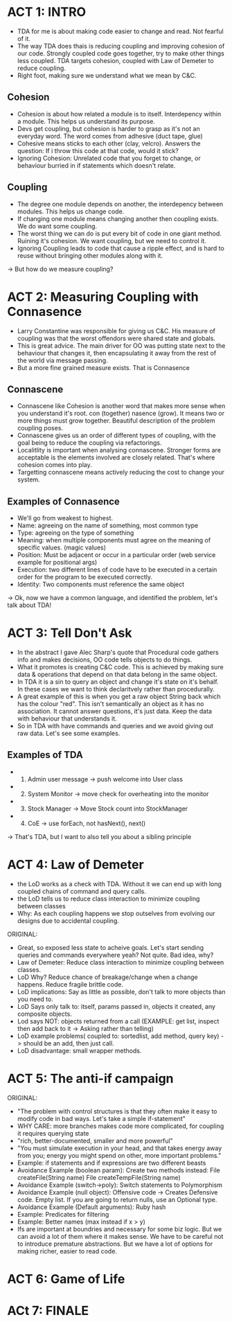 # ACT 1: INTRO

 * TDA for me is about making code easier to change and read. Not fearful of it. 
 * The way TDA does thais is reducing coupling and improving cohesion of our code. Strongly coupled code goes together, try to make other things less coupled. TDA targets cohesion, coupled with Law of Demeter to reduce coupling.
 * Right foot, making sure we understand what we mean by C&C.

## Cohesion

 * Cohesion is about how related a module is to itself. Interdepency within a module. This helps us understand its purpose.
 * Devs get coupling, but cohesion is harder to grasp as it's not an everyday word. The word comes from adhesive (duct tape, glue)
 * Cohesive means sticks to each other (clay, velcro). Answers the question: If i throw this code at that code, would it stick?
 * Ignoring Cohesion: Unrelated code that you forget to change, or behaviour burried in if statements which doesn't relate.

## Coupling

 * The degree one module depends on another, the interdepency between modules. This helps us change code.
 * If changing one module means changing another then coupling exists. We do want some coupling.
 * The worst thing we can do is put every bit of code in one giant method. Ruining it's cohesion. We want coupling, but we need to control it.
 * Ignoring Coupling leads to code that cause a ripple effect, and is hard to reuse without bringing other modules along with it.

-> But how do we measure coupling?



# ACT 2: Measuring Coupling with Connasence

 * Larry Constantine was responsible for giving us C&C. His measure of coupling was that the worst offendors were shared state and globals.
 * This is great advice. The main driver for OO was putting state next to the behaviour that changes it, then encapsulating it away from the rest of the world via message passing.
 * But a more fine grained measure exists. That is Connasence

## Connascene

 * Connascene like Cohesion is another word that makes more sense when you understand it's root. con (together) nasence (grow). It means two or more things must grow together. Beautiful description of the problem coupling poses.
 * Connascene gives us an order of different types of coupling, with the goal being to reduce the coupling via refactorings.
 * Localitlity is important when analysing connascene. Stronger forms are acceptable is the elements involved are closely related. That's where cohesion comes into play.
 * Targetting connascene means actively reducing the cost to change your system.

## Examples of Connasence

 * We'll go from weakest to highest. 
 * Name: agreeing on the name of something, most common type
 * Type: agreeing on the type of something
 * Meaning: when multiple components must agree on the meaning of specific values. (magic values)
 * Position: Must be adjacent or occur in a particular order (web service example for positional args)
 * Execution: two different lines of code have to be executed in a certain order for the program to be executed correctly.
 * Identity: Two components must reference the same object
 
-> Ok, now we have a common language, and identified the problem, let's talk about TDA!



# ACT 3: Tell Don't Ask 

* In the abstract I gave Alec Sharp's quote that Procedural code gathers info and makes decisions, OO code tells objects to do things.
* What it promotes is creating C&C code. This is achieved by making sure data & operations that depend on that data belong in the same object.
* In TDA it is a sin to query an object and change it's state on it's behalf. In these cases we want to think declaritvely rather than procedurally.
* A great example of this is when you get a raw object String back which has the colour "red". This isn't semantically an object as it has no association. It cannot answer questions, it's just data. Keep the data with behaviour that understands it.
* So in TDA with have commands and queries and we avoid giving out raw data. Let's see some examples.

## Examples of TDA

* 1. Admin user message -> push welcome into User class
* 2. System Monitor -> move check for overheating into the monitor
* 3. Stock Manager -> Move Stock count into StockManager
* 4. CoE -> use forEach, not hasNext(), next()

-> That's TDA, but I want to also tell you about a sibling principle



# ACT 4: Law of Demeter

* the LoD works as a check with TDA. Without it we can end up with long coupled chains of command and query calls.
* the LoD tells us to reduce class interaction to minimize coupling between classes
* Why: As each coupling happens we stop outselves from evolving our designs due to accidental coupling.


ORIGINAL:

* Great, so exposed less state to acheive goals. Let's start sending queries and commands everywhere yeah? Not quite. Bad idea, why?
* Law of Demeter: Reduce class interaction to minimize coupling between classes.
* LoD Why? Reduce chance of breakage/change when a change happens. Reduce fragile brittle code.
* LoD implications: Say as little as possible, don't talk to more objects than you need to.
* LoD Says only talk to: itself, params passed in, objects it created, any composite objects.
* Lod says NOT: objects returned from a call (EXAMPLE: get list, inspect then add back to it -> Asking rather than telling)
* LoD example problems( coupled to: sortedlist, add method, query key) -> should be an add, then just call.
* LoD disadvantage: small wrapper methods.








# ACT 5: The anti-if campaign 

ORIGINAL:

* "The problem with control structures is that they often make it easy to modify code in bad ways.  Let's take a simple if-statement"
* WHY CARE: more branches makes code more complicated, for coupling it requires querying state
* "rich, better-documented, smaller and more powerful"
* "You must simulate execution in your head, and that takes energy away from you; energy you might spend on other, more important problems."
* Example: if statements and if expressions are two different beasts
* Avoidance Example (boolean param): Create two methods instead: File createFile(String name) File createTempFile(String name)
* Avoidance Example (switch->poly): Switch statements to Polymorphism
* Avoidance Example (null object): Offensive code -> Creates Defensive code. Empty list. If you are going to return nulls, use an Optional type.
* Avoidance Example (Default arguments): Ruby hash
* Example: Predicates for filtering
* Example: Better names (max instead if x > y)
* Ifs are important at boundries and necessary for some biz logic. But we can avoid a lot of them where it makes sense. We have to be careful not to introduce premature abstractions. But we have a lot of options for making richer, easier to read code.









# ACT 6: Game of Life



# ACt 7: FINALE


